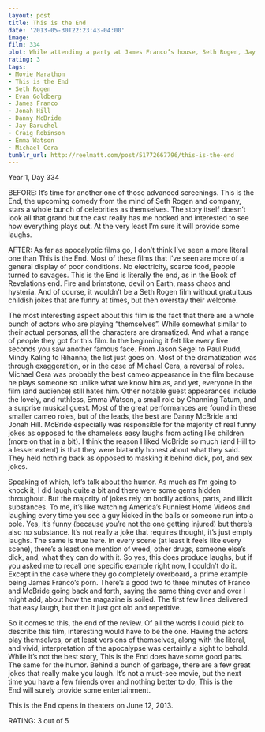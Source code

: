 ```yaml
---
layout: post
title: This is the End
date: '2013-05-30T22:23:43-04:00'
image: 
film: 334
plot: While attending a party at James Franco’s house, Seth Rogen, Jay Baruchel and many other celebrities are faced with the apocalypse.
rating: 3
tags:
- Movie Marathon
- This is the End
- Seth Rogen
- Evan Goldberg
- James Franco
- Jonah Hill
- Danny McBride
- Jay Baruchel
- Craig Robinson
- Emma Watson
- Michael Cera
tumblr_url: http://reelmatt.com/post/51772667796/this-is-the-end
---
```


Year 1, Day 334

BEFORE: It’s time for another one of those advanced screenings. This is the End, the upcoming comedy from the mind of Seth Rogen and company, stars a whole bunch of celebrities as themselves. The story itself doesn’t look all that grand but the cast really has me hooked and interested to see how everything plays out. At the very least I’m sure it will provide some laughs.

AFTER: As far as apocalyptic films go, I don’t think I’ve seen a more literal one than This is the End. Most of these films that I’ve seen are more of a general display of poor conditions. No electricity, scarce food, people turned to savages. This is the End is literally the end, as in the Book of Revelations end. Fire and brimstone, devil on Earth, mass chaos and hysteria. And of course, it wouldn’t be a Seth Rogen film without gratuitous childish jokes that are funny at times, but then overstay their welcome.

The most interesting aspect about this film is the fact that there are a whole bunch of actors who are playing “themselves”. While somewhat similar to their actual personas, all the characters are dramatized. And what a range of people they got for this film. In the beginning it felt like every five seconds you saw another famous face. From Jason Segel to Paul Rudd, Mindy Kaling to Rihanna; the list just goes on. Most of the dramatization was through exaggeration, or in the case of Michael Cera, a reversal of roles. Michael Cera was probably the best cameo appearance in the film because he plays someone so unlike what we know him as, and yet, everyone in the film (and audience) still hates him. Other notable guest appearances include the lovely, and ruthless, Emma Watson, a small role by Channing Tatum, and a surprise musical guest. Most of the great performances are found in these smaller cameo roles, but of the leads, the best are Danny McBride and Jonah Hill. McBride especially was responsible for the majority of real funny jokes as opposed to the shameless easy laughs from acting like children (more on that in a bit). I think the reason I liked McBride so much (and Hill to a lesser extent) is that they were blatantly honest about what they said. They held nothing back as opposed to masking it behind dick, pot, and sex jokes.

Speaking of which, let’s talk about the humor. As much as I’m going to knock it, I did laugh quite a bit and there were some gems hidden throughout. But the majority of jokes rely on bodily actions, parts, and illicit substances. To me, it’s like watching America’s Funniest Home Videos and laughing every time you see a guy kicked in the balls or someone run into a pole. Yes, it’s funny (because you’re not the one getting injured) but there’s also no substance. It’s not really a joke that requires thought, it’s just empty laughs. The same is true here. In every scene (at least it feels like every scene), there’s a least one mention of weed, other drugs, someone else’s dick, and, what they can do with it. So yes, this does produce laughs, but if you asked me to recall one specific example right now, I couldn’t do it. Except in the case where they go completely overboard, a prime example being James Franco’s porn. There’s a good two to three minutes of Franco and McBride going back and forth, saying the same thing over and over I might add, about how the magazine is soiled. The first few lines delivered that easy laugh, but then it just got old and repetitive.

So it comes to this, the end of the review. Of all the words I could pick to describe this film, interesting would have to be the one. Having the actors play themselves, or at least versions of themselves, along with the literal, and vivid, interpretation of the apocalypse was certainly a sight to behold. While it’s not the best story, This is the End does have some good parts. The same for the humor. Behind a bunch of garbage, there are a few great jokes that really make you laugh. It’s not a must-see movie, but the next time you have a few friends over and nothing better to do, This is the End will surely provide some entertainment.

This is the End opens in theaters on June 12, 2013.

RATING: 3 out of 5
